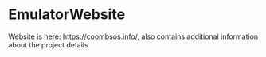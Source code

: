# EmulatorWebsite
Website is here: https://coombsos.info/, also contains additional information about the project details

